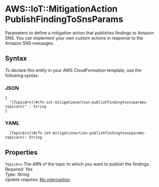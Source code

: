 # AWS::IoT::MitigationAction PublishFindingToSnsParams<a name="aws-properties-iot-mitigationaction-publishfindingtosnsparams"></a>

Parameters to define a mitigation action that publishes findings to Amazon SNS\. You can implement your own custom actions in response to the Amazon SNS messages\.

## Syntax<a name="aws-properties-iot-mitigationaction-publishfindingtosnsparams-syntax"></a>

To declare this entity in your AWS CloudFormation template, use the following syntax:

### JSON<a name="aws-properties-iot-mitigationaction-publishfindingtosnsparams-syntax.json"></a>

```
{
  "[TopicArn](#cfn-iot-mitigationaction-publishfindingtosnsparams-topicarn)" : String
}
```

### YAML<a name="aws-properties-iot-mitigationaction-publishfindingtosnsparams-syntax.yaml"></a>

```
  [TopicArn](#cfn-iot-mitigationaction-publishfindingtosnsparams-topicarn): String
```

## Properties<a name="aws-properties-iot-mitigationaction-publishfindingtosnsparams-properties"></a>

`TopicArn` <a name="cfn-iot-mitigationaction-publishfindingtosnsparams-topicarn"></a>
The ARN of the topic to which you want to publish the findings\.  
_Required_: Yes  
_Type_: String  
_Update requires_: [No interruption](https://docs.aws.amazon.com/AWSCloudFormation/latest/UserGuide/using-cfn-updating-stacks-update-behaviors.html#update-no-interrupt)
